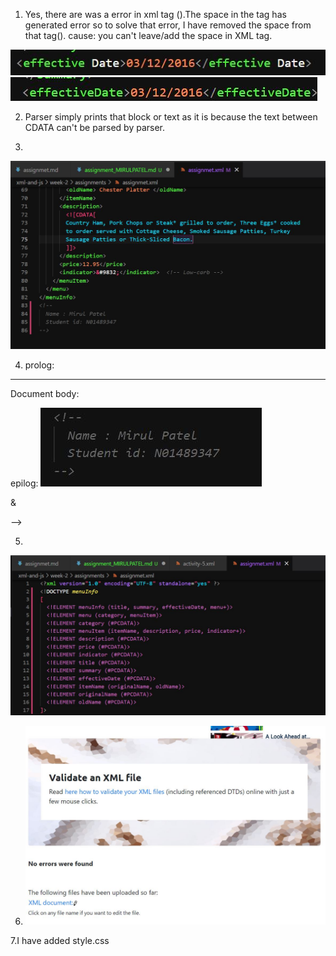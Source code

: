 1. Yes, there are was a error in xml tag (<effective Date>).The space in the tag has generated error so to solve that error, I have removed the space from that tag(<effectiveDate>).
cause: you can't leave/add the space in XML tag.

![image info](2.JPG)
![image info](3.JPG)

2. Parser simply prints that block or text as it is because the text between CDATA can't be parsed by parser.

3. 
![image info](1.JPG)

4. prolog: <?xml version="1.0" encoding="UTF-8" standalone="yes" ?>
______________________________________________________________________________________________________________

Document body: 
<!-- 
 <menuInfo>
  <title>Chester's Breakfast Menu</title>
  <summary>
    <![CDATA[
    If you've been craving an authentic homestyle country breakfast,
    look no further than Chester's!  We've got your breakfast favorites served
    up just the way you like them!!
    ]]>
  </summary>
  <effectiveDate>03/12/2016</effectiveDate>
  <menu>
    <category>Traditional Favorites</category>
    <menuItem>
      <itemName>
        <originalName> Rise n' Shine</originalName>
        <oldName> Shine </oldName>
      </itemName>
      <description>
        <![CDATA[
        Two Eggs* cooked to order with Grits, Gravy and Homemade Buttermilk
        Biscuits along with real Butter and the best fresh jam
        available. Served with your choice of Fresh Fruit or Hashbrown Casserole
        and Smoked Sausage Patties, Turkey Sausage Patties or Thick-Sliced Bacon.
        ]]>
      </description>
      <price>7.95</price>
    </menuItem>
    <menuItem>
      <itemName>
        <originalName> Fresh Mornin' Sampler </originalName>
        <oldName> Mornin' Sampler </oldName>
      </itemName>
      <description>
        <![CDATA[
        Low-Fat Vanilla Yogurt and Seasonal Fruit topped with our Honey Granola
        mix of Almonds and Dried Fruit. Served with a Wild Maine Blueberry Muffin
        or an Apple Bran Muffin.
        ]]>
      </description>
      <price>6.95</price>
      <indicator>&#9829;</indicator>  
      <indicator>&#9830;</indicator>  
      <indicator>&#9824;</indicator>  
    </menuItem>
  </menu>
  <menu>
    <category>Lite and Quick</category>
    <menuItem>
      <itemName>
        <originalName> Oatmeal Breakfast </originalName>
      </itemName>
      <description>
        <![CDATA[
        Our Oatmeal is served warm with your choice of Fried Apples, Pecans, Raisins,
        Fresh Sliced Bananas or 100% Pure Natural Syrup. Also, served with your
        choice of Apple Bran Muffin or Wild Maine Blueberry Muffin. Available
        all day.
        ]]>
      </description>
      <price>6.95</price>
      <indicator>&#9829;</indicator>  
      <indicator>&#9830;</indicator>  
      <indicator>&#9824;</indicator>  
    </menuItem>
    <menuItem>
      <itemName>
        <originalName> Chester's Meat Platter </originalName>
        <oldName> Chester Platter </oldName>
      </itemName>
      <description>
        <![CDATA[
        Country Ham, Pork Chops or Steak* grilled to order, Three Eggs* cooked
        to order served with Cottage Cheese, Smoked Sausage Patties, Turkey
        Sausage Patties or Thick-Sliced Bacon.
        ]]>
      </description>
      <price>12.95</price>
      <indicator>&#9832;</indicator>  
    </menuItem>
  </menu>
</menuInfo>
 -->
epilog:
![image info](4.JPG)

&
<!-->
<?xml-stylesheet type="text/css" href="style.css"?>
-->

5. 
![image info](5.JPG)

6. ![image info](6.JPG)


7.I have added style.css